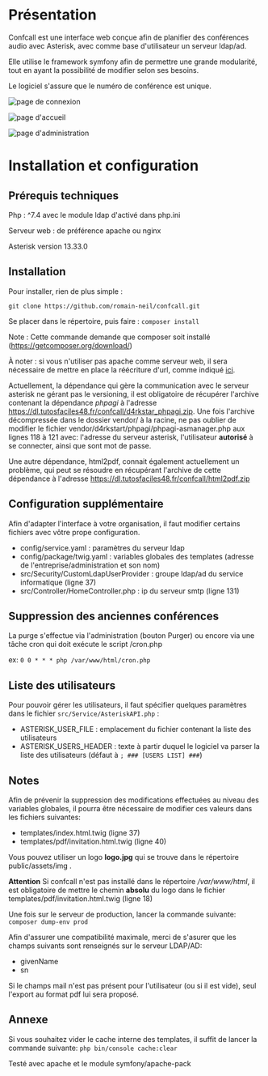 # Présentation

Confcall est une interface web conçue afin de planifier des conférences audio avec Asterisk, avec comme base d'utilisateur un serveur ldap/ad.

Elle utilise le framework symfony afin de permettre une grande modularité, tout en ayant la possibilité de modifier selon ses besoins.

Le logiciel s'assure que le numéro de conférence est unique.

![page de connexion](https://dl.tutosfaciles48.fr/confcall/login_final.png)

![page d'accueil](https://dl.tutosfaciles48.fr/confcall/index_final.png)

![page d'administration](https://dl.tutosfaciles48.fr/confcall/admin_final.png)

# Installation et configuration

## Prérequis techniques
Php : ^7.4 avec le module ldap d'activé dans php.ini

Serveur web : de préférence apache ou nginx

Asterisk version 13.33.0

## Installation

Pour installer, rien de plus simple :

`git clone https://github.com/romain-neil/confcall.git`

Se placer dans le répertoire, puis faire : `composer install`

Note : Cette commande demande que composer soit installé (https://getcomposer.org/download/)

À noter : si vous n'utiliser pas apache comme serveur web, il sera nécessaire de mettre en place la réécriture d'url, comme indiqué [ici](https://symfony.com/doc/current/setup/web_server_configuration.html).

Actuellement, la dépendance qui gère la communication avec le serveur asterisk ne gérant pas le versioning, il est obligatoire de récupérer l'archive contenant la dépendance *phpagi* à l'adresse https://dl.tutosfaciles48.fr/confcall/d4rkstar_phpagi.zip.
Une fois l'archive décompressée dans le dossier vendor/ à la racine, ne pas oublier de modifier le fichier vendor/d4rkstart/phpagi/phpagi-asmanager.php aux lignes 118 à 121 avec: l'adresse du serveur asterisk, l'utilisateur **autorisé** à se connecter, ainsi que sont mot de passe.

Une autre dépendance, html2pdf, connait également actuellement un problème, qui peut se résoudre en récupérant l'archive de cette dépendance à l'adresse https://dl.tutosfaciles48.fr/confcall/html2pdf.zip

## Configuration supplémentaire

Afin d'adapter l'interface à votre organisation, il faut modifier certains fichiers avec vôtre prope configuration.

- config/service.yaml : paramètres du serveur ldap
- config/package/twig.yaml : variables globales des templates (adresse de l'entreprise/administration et son nom)
- src/Security/CustomLdapUserProvider : groupe ldap/ad du service informatique (ligne 37)
- src/Controller/HomeController.php : ip du serveur smtp (ligne 131)

## Suppression des anciennes conférences

La purge s'effectue via l'administration (bouton Purger) ou encore via une tâche cron qui doit exécute le script /cron.php

ex: `0 0 * * * php /var/www/html/cron.php`

## Liste des utilisateurs

Pour pouvoir gérer les utilisateurs, il faut spécifier quelques paramètres dans le fichier `src/Service/AsteriskAPI.php` :
- ASTERISK_USER_FILE : emplacement du fichier contenant la liste des utilisateurs
- ASTERISK_USERS_HEADER : texte à partir duquel le logiciel va parser la liste des utilisateurs (défaut à `; ### [USERS LIST] ###`)

## Notes

Afin de prévenir la suppression des modifications effectuées au niveau des variables globales, il pourra être nécessaire de modifier ces valeurs dans les fichiers suivantes:
- templates/index.html.twig (ligne 37)
- templates/pdf/invitation.html.twig (ligne 40)

Vous pouvez utiliser un logo **logo.jpg** qui se trouve dans le répertoire public/assets/img .

**Attention** Si confcall n'est pas installé dans le répertoire _/var/www/html_, il est obligatoire de mettre le chemin **absolu** du logo dans le fichier templates/pdf/invitation.html.twig (ligne 18)

Une fois sur le serveur de production, lancer la commande suivante: `composer dump-env prod`

Afin d'assurer une compatibilité maximale, merci de s'asurer que les champs suivants sont renseignés sur le serveur LDAP/AD:
- givenName
- sn

Si le champs mail n'est pas présent pour l'utilisateur (ou si il est vide), seul l'export au format pdf lui sera proposé.

## Annexe

Si vous souhaitez vider le cache interne des templates, il suffit de lancer la commande suivante: `php bin/console cache:clear`

Testé avec apache et le module symfony/apache-pack
